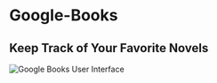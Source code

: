 # Google-Books

## Keep Track of Your Favorite Novels

![Google Books User Interface](/client/public/images/UI.png)
